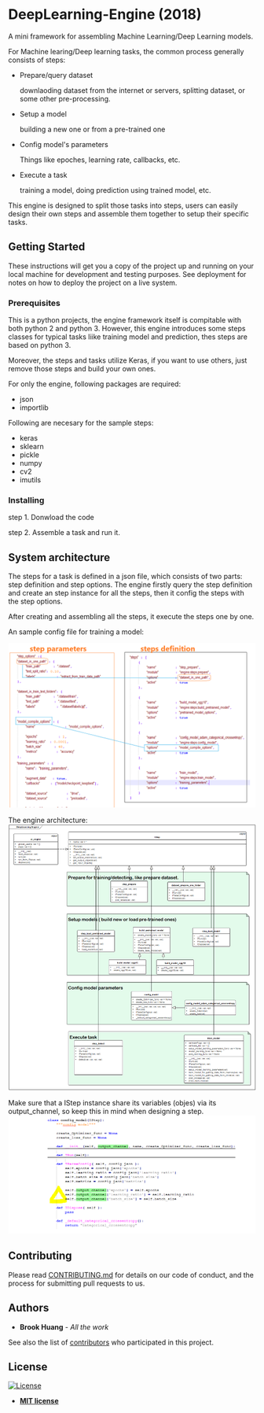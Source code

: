 # DeepLearning-Engine (2018)
A mini framework for assembling Machine Learning/Deep Learning models. 

For Machine learing/Deep learning tasks, the common process generally consists of steps: 

* Prepare/query dataset

    downlaoding dataset from the internet or servers, splitting dataset, or some other pre-processing.
  
* Setup a model

    building a new one or from a pre-trained one
  
* Config model's parameters

    Things like epoches, learning rate, callbacks, etc.
  
* Execute a task

    training a model, doing prediction using trained model, etc.

This engine is designed to split those tasks into steps, users can easily design their own steps and assemble them together to setup their specific tasks.

## Getting Started

These instructions will get you a copy of the project up and running on your local machine for development and testing purposes. See deployment for notes on how to deploy the project on a live system.

### Prerequisites

This is a python projects, the engine framework itself is compitable with both python 2 and python 3. However, this engine introduces some steps classes for typical tasks liike training model and prediction, thes steps are based on python 3. 

Moreover, the steps and tasks utilize Keras, if you want to use others, just remove those steps and build your own ones.

For only the engine, following packages are required:

  * json
  * importlib

Following are necesary for the sample steps:

  * keras
  * sklearn
  * pickle
  * numpy
  * cv2
  * imutils

### Installing
step 1. Donwload the code

step 2. Assemble a task and run it.

## System architecture
The steps for a task is defined in a json file, which consists of two parts: step definition and step options. The engine firstly query the step definition and create an step instance for all the steps, then it config the steps with the step options.

After creating and assembling all the steps, it execute the steps one by one. 

An sample config file for training a model:

![step config](https://github.com/Borrk/DeepLearning-Engine/raw/master/doc/step-config-file.png)

The engine architecture:
![Engine](https://github.com/Borrk/DeepLearning-Engine/raw/master/doc/System-Architecture.png)

Make sure that a IStep instance share its variables (objes) via its output_channel, so keep this in mind when designing a step. 
![](https://github.com/Borrk/DeepLearning-Engine/raw/master/doc/step-share-objects.png)
    
## Contributing

Please read [CONTRIBUTING.md](https://gist.github.com/PurpleBooth/b24679402957c63ec426) for details on our code of conduct, and the process for submitting pull requests to us.

## Authors

* **Brook Huang** - *All the work*

See also the list of [contributors](https://github.com/Borrk/Enzyme-labeled-instrument.git/contributors) who participated in this project.

## License
[![License](http://img.shields.io/:license-mit-blue.svg?style=flat-square)](http://badges.mit-license.org)

- **[MIT license](http://opensource.org/licenses/mit-license.php)**

